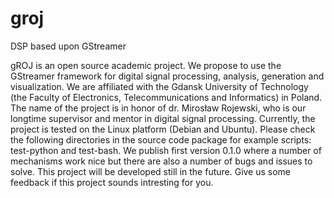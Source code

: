 # groj
DSP based upon GStreamer

gROJ is an open source academic project. We propose to use the GStreamer framework for digital signal processing, analysis, generation and visualization. We are affiliated with the Gdansk University of Technology (the Faculty of Electronics, Telecommunications and Informatics) in Poland. The name of the project is in honor of dr. Mirosław Rojewski, who is our longtime supervisor and mentor in digital signal processing. Currently, the project is tested on the Linux platform (Debian and Ubuntu). Please check the following directories in the source code package for example scripts: test-python and test-bash. We publish first version 0.1.0 where a number of mechanisms work nice but there are also a number of bugs and issues to solve. This project will be developed still in the future. Give us some feedback if this project sounds intresting for you.
